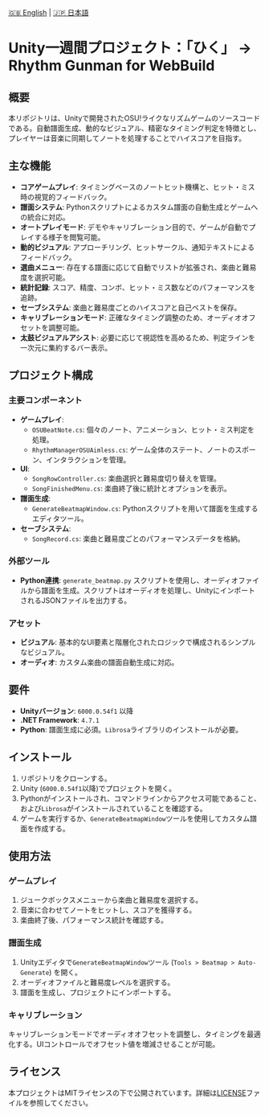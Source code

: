 [🇬🇧 English](README.md) | [🇯🇵 日本語](README.ja.md)

# Unity一週間プロジェクト：「ひく」 -> Rhythm Gunman for WebBuild

## 概要
本リポジトリは、Unityで開発されたOSU!ライクなリズムゲームのソースコードである。自動譜面生成、動的なビジュアル、精密なタイミング判定を特徴とし、プレイヤーは音楽に同期してノートを処理することでハイスコアを目指す。

## 主な機能
- **コアゲームプレイ**: タイミングベースのノートヒット機構と、ヒット・ミス時の視覚的フィードバック。
- **譜面システム**: Pythonスクリプトによるカスタム譜面の自動生成とゲームへの統合に対応。
- **オートプレイモード**: デモやキャリブレーション目的で、ゲームが自動でプレイする様子を閲覧可能。
- **動的ビジュアル**: アプローチリング、ヒットサークル、通知テキストによるフィードバック。
- **選曲メニュー**: 存在する譜面に応じて自動でリストが拡張され、楽曲と難易度を選択可能。
- **統計記録**: スコア、精度、コンボ、ヒット・ミス数などのパフォーマンスを追跡。
- **セーブシステム**: 楽曲と難易度ごとのハイスコアと自己ベストを保存。
- **キャリブレーションモード**: 正確なタイミング調整のため、オーディオオフセットを調整可能。
- **太鼓ビジュアルアシスト**: 必要に応じて視認性を高めるため、判定ラインを一次元に集約するバー表示。

## プロジェクト構成
### 主要コンポーネント
- **ゲームプレイ**:  
  - `OSUBeatNote.cs`: 個々のノート、アニメーション、ヒット・ミス判定を処理。
  - `RhythmManagerOSUAimless.cs`: ゲーム全体のステート、ノートのスポーン、インタラクションを管理。
- **UI**:  
  - `SongRowController.cs`: 楽曲選択と難易度切り替えを管理。
  - `SongFinishedMenu.cs`: 楽曲終了後に統計とオプションを表示。
- **譜面生成**:  
  - `GenerateBeatmapWindow.cs`: Pythonスクリプトを用いて譜面を生成するエディタツール。
- **セーブシステム**:  
  - `SongRecord.cs`: 楽曲と難易度ごとのパフォーマンスデータを格納。

### 外部ツール
- **Python連携**: `generate_beatmap.py` スクリプトを使用し、オーディオファイルから譜面を生成。スクリプトはオーディオを処理し、UnityにインポートされるJSONファイルを出力する。

### アセット
- **ビジュアル**: 基本的なUI要素と階層化されたロジックで構成されるシンプルなビジュアル。
- **オーディオ**: カスタム楽曲の譜面自動生成に対応。

## 要件
- **Unityバージョン**: `6000.0.54f1` 以降
- **.NET Framework**: `4.7.1`
- **Python**: 譜面生成に必須。`Librosa`ライブラリのインストールが必要。

## インストール
1.  リポジトリをクローンする。
2.  Unity (`6000.0.54f1`以降)でプロジェクトを開く。
3.  Pythonがインストールされ、コマンドラインからアクセス可能であること、および`Librosa`がインストールされていることを確認する。
4.  ゲームを実行するか、`GenerateBeatmapWindow`ツールを使用してカスタム譜面を作成する。

## 使用方法
### ゲームプレイ
1.  ジュークボックスメニューから楽曲と難易度を選択する。
2.  音楽に合わせてノートをヒットし、スコアを獲得する。
3.  楽曲終了後、パフォーマンス統計を確認する。

### 譜面生成
1.  Unityエディタで`GenerateBeatmapWindow`ツール (`Tools > Beatmap > Auto-Generate`) を開く。
2.  オーディオファイルと難易度レベルを選択する。
3.  譜面を生成し、プロジェクトにインポートする。

### キャリブレーション
キャリブレーションモードでオーディオオフセットを調整し、タイミングを最適化する。UIコントロールでオフセット値を増減させることが可能。

## ライセンス
本プロジェクトはMITライセンスの下で公開されています。詳細は[LICENSE](LICENSE)ファイルを参照してください。